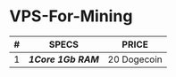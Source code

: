 # VPS-For-Mining
| # |      SPECS      |     PRICE     |
|---|-----------------|---------------|
| 1 | ***1Core 1Gb RAM*** | 20 Dogecoin |
